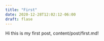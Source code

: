 ```yaml
---
title: "First"
date: 2020-12-28T12:02:12-06:00
draft: flase
---
```


Hi this is my first post, content/post/first.md!
